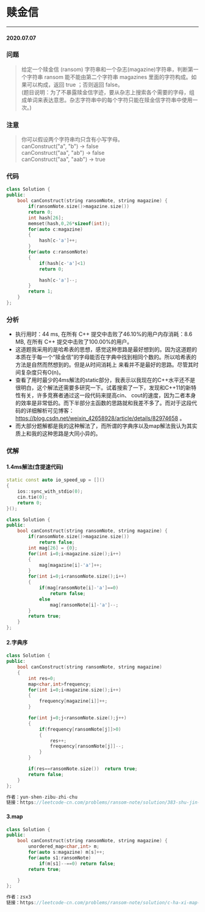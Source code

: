 # 赎金信
***
#### 2020.07.07

### 问题
>给定一个赎金信 (ransom) 字符串和一个杂志(magazine)字符串，判断第一个字符串 ransom 能不能由第二个字符串 magazines 里面的字符构成。如果可以构成，返回 true ；否则返回 false。    
(题目说明：为了不暴露赎金信字迹，要从杂志上搜索各个需要的字母，组成单词来表达意思。杂志字符串中的每个字符只能在赎金信字符串中使用一次。)                                     

### 注意
>你可以假设两个字符串均只含有小写字母。                                 
canConstruct("a", "b") -> false             
canConstruct("aa", "ab") -> false                
canConstruct("aa", "aab") -> true                   

### 代码
```c++
class Solution {
public:
    bool canConstruct(string ransomNote, string magazine) {
        if(ransomNote.size()>magazine.size())
        return 0;
        int hash[26];
        memset(hash,0,26*sizeof(int));
        for(auto c:magazine)
        {
            hash[c-'a']++;
        }
        for(auto c:ransomNote)
        {
            if(hash[c-'a']<1)
            return 0;

            hash[c-'a']--;
        }
        return 1;
    }
};
```

### 分析
 - 执行用时：44 ms, 在所有 C++ 提交中击败了46.10%的用户内存消耗：8.6 MB, 在所有 C++ 提交中击败了100.00%的用户。
 - 这道题我采用的是哈希表的思想，感觉这种思路是最好想到的。因为这道题的本质在于每一个“赎金信”的字母能否在字典中找到相同个数的。所以哈希表的方法是自然而然想到的。但是从时间消耗上
   来看并不是最好的思路。尽管其时间复杂度只有O(n)。
 - 查看了用时最少的4ms解法的static部分，我表示以我现在的C++水平还不是很明白，这个解法还需要多研究一下。试着搜索了一下，发现和C++11的新特性有关，许多竞赛者通过这一段代码来提高cin、
   cout的速度，因为二者本身的效率是非常低的。而下半部分主函数的思路就和我差不多了。而对于这段代码的详细解析可见博客：https://blog.csdn.net/weixin_42658928/article/details/82974658 。
 - 而大部分题解都是我的这种解法了，而所谓的字典序以及map解法我认为其实质上和我的这种思路是大同小异的。
   
### 优解
#### 1.4ms解法(含提速代码)
```c++
static const auto io_speed_up = []()
{
    ios::sync_with_stdio(0);
    cin.tie(0);
    return 0;
}();

class Solution {
public:
    bool canConstruct(string ransomNote, string magazine) {
        if(ransomNote.size()>magazine.size())
            return false;
        int mag[26] = {0};
        for(int i=0;i<magazine.size();i++)
        {
            mag[magazine[i]-'a']++;
        }
        for(int i=0;i<ransomNote.size();i++)
        {
            if(mag[ransomNote[i]-'a']==0)
                return false;
            else
                mag[ransomNote[i]-'a']--;
        }
        return true;
    }
};
```

#### 2.字典序
```c++
class Solution {
public:
    bool canConstruct(string ransomNote, string magazine) 
    {
        int res=0;
        map<char,int>frequency;
        for(int i=0;i<magazine.size();i++)
        {
            frequency[magazine[i]]++;
        }

        for(int j=0;j<ransomNote.size();j++)
        {
            if(frequency[ransomNote[j]]>0)
            {
                res++;
                frequency[ransomNote[j]]--;
            }
        }

        if(res==ransomNote.size())  return true;
        return false;
    }
};

作者：yun-shen-zibu-zhi-chu
链接：https://leetcode-cn.com/problems/ransom-note/solution/383-shu-jin-xin-by-yun-shen-zibu-zhi-chu/
```

#### 3.map
```c++
class Solution {
public:
    bool canConstruct(string ransomNote, string magazine) {
        unordered_map<char,int> m;
        for(auto s:magazine) m[s]++;
        for(auto s1:ransomNote)
            if(m[s1]--==0) return false;
        return true;

    }
};

作者：zsx3
链接：https://leetcode-cn.com/problems/ransom-note/solution/c-ha-xi-map-by-zsx3/
```
